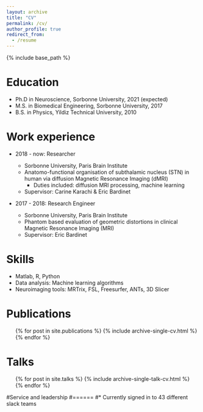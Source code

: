 ```yaml
---
layout: archive
title: "CV"
permalink: /cv/
author_profile: true
redirect_from:
  - /resume
---
```


{% include base_path %}

Education
======
* Ph.D in Neuroscience, Sorbonne University, 2021 (expected)
* M.S. in Biomedical Engineering, Sorbonne University, 2017
* B.S. in Physics, Yildiz Technical University, 2010

Work experience
======
* 2018 - now: Researcher
  * Sorbonne University, Paris Brain Institute
  * Anatomo-functional organisation of subthalamic nucleus (STN) in human via
  diffusion Magnetic Resonance Imaging (dMRI)
    * Duties included: diffusion MRI processing, machine learning
  * Supervisor: Carine Karachi & Eric Bardinet

* 2017 - 2018: Research Engineer
  * Sorbonne University, Paris Brain Institute
  * Phantom based evaluation of geometric distortions in clinical Magnetic
  Resonance Imaging (MRI)
  * Supervisor: Eric Bardinet

Skills
======
* Matlab, R, Python
* Data analysis: Machine learning algorithms
* Neuroimaging tools: MRTrix, FSL, Freesurfer, ANTs, 3D Slicer

Publications
======
  <ul>{% for post in site.publications %}
    {% include archive-single-cv.html %}
  {% endfor %}</ul>

Talks
======
  <ul>{% for post in site.talks %}
    {% include archive-single-talk-cv.html %}
  {% endfor %}</ul>



#Service and leadership
#======
#* Currently signed in to 43 different slack teams
